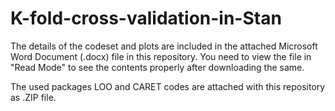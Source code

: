 # K-fold-cross-validation-in-Stan

The details of the codeset and plots are included in the attached Microsoft Word Document (.docx) file in this repository. 
You need to view the file in "Read Mode" to see the contents properly after downloading the same.

The used packages LOO and CARET codes are attached with this repository as .ZIP file.
